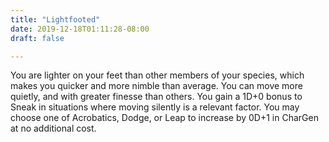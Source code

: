 ```yaml
---
title: "Lightfooted"
date: 2019-12-18T01:11:28-08:00
draft: false

---
```


You are lighter on your feet than other members of your species, which makes you quicker and more nimble than average. You can move more quietly, and with greater finesse than others. You gain a 1D+0 bonus to Sneak in situations where moving silently is a relevant factor. You may choose one of Acrobatics, Dodge, or Leap to increase by 0D+1 in CharGen at no additional cost.
